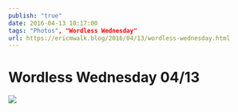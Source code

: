 ```yaml
---
publish: "true"
date: 2016-04-13 10:17:00
tags: "Photos", "Wordless Wednesday"
url: https://ericmwalk.blog/2016/04/13/wordless-wednesday.html
---
```


# Wordless Wednesday 04/13

![](https://ericmwalk.blog/uploads/2022/1da38bd4c0.jpg)
